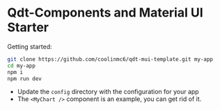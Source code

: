# Qdt-Components and Material UI Starter

Getting started:
```sh
git clone https://github.com/coolinmc6/qdt-mui-template.git my-app
cd my-app
npm i
npm run dev
```
- Update the `config` directory with the configuration for your app
- The `<MyChart />` component is an example, you can get rid of it.

